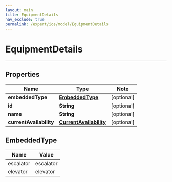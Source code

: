 ```yaml
---
layout: main
title: EquipmentDetails
nav_exclude: true
permalink: /expert/ios/model/EquipmentDetails
---
```


# EquipmentDetails

---

## Properties

Name | Type | Note
---- | ---- | ----
**embeddedType** | [**EmbeddedType**](#EmbeddedType) | [optional] 
**id** | **String** | [optional] 
**name** | **String** | [optional] 
**currentAvailability** | [**CurrentAvailability**](CurrentAvailability.md) | [optional] 

## EmbeddedType

Name | Value
---- | -----
escalator | escalator
elevator | elevator

